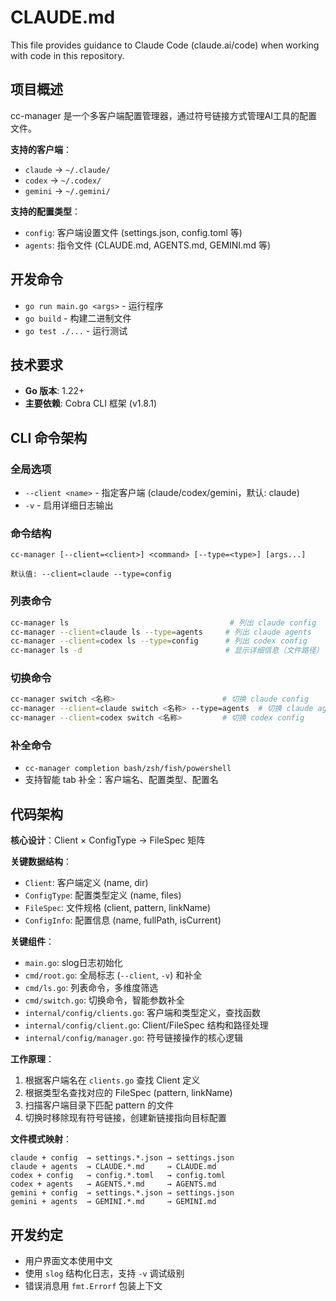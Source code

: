 # CLAUDE.md

This file provides guidance to Claude Code (claude.ai/code) when working with code in this repository.

## 项目概述

cc-manager 是一个多客户端配置管理器，通过符号链接方式管理AI工具的配置文件。

**支持的客户端**：
- `claude` → `~/.claude/`
- `codex` → `~/.codex/`  
- `gemini` → `~/.gemini/`

**支持的配置类型**：
- `config`: 客户端设置文件 (settings.json, config.toml 等)
- `agents`: 指令文件 (CLAUDE.md, AGENTS.md, GEMINI.md 等)

## 开发命令

- `go run main.go <args>` - 运行程序
- `go build` - 构建二进制文件  
- `go test ./...` - 运行测试

## 技术要求

- **Go 版本**: 1.22+
- **主要依赖**: Cobra CLI 框架 (v1.8.1)

## CLI 命令架构

### 全局选项
- `--client <name>` - 指定客户端 (claude/codex/gemini，默认: claude)
- `-v` - 启用详细日志输出

### 命令结构
```
cc-manager [--client=<client>] <command> [--type=<type>] [args...]

默认值: --client=claude --type=config
```

### 列表命令
```bash
cc-manager ls                                    # 列出 claude config
cc-manager --client=claude ls --type=agents     # 列出 claude agents
cc-manager --client=codex ls --type=config      # 列出 codex config
cc-manager ls -d                                # 显示详细信息（文件路径）
```

### 切换命令
```bash
cc-manager switch <名称>                        # 切换 claude config
cc-manager --client=claude switch <名称> --type=agents  # 切换 claude agents
cc-manager --client=codex switch <名称>         # 切换 codex config
```

### 补全命令
- `cc-manager completion bash/zsh/fish/powershell`
- 支持智能 tab 补全：客户端名、配置类型、配置名

## 代码架构

**核心设计**：Client × ConfigType → FileSpec 矩阵

**关键数据结构**：
- `Client`: 客户端定义 (name, dir)
- `ConfigType`: 配置类型定义 (name, files)  
- `FileSpec`: 文件规格 (client, pattern, linkName)
- `ConfigInfo`: 配置信息 (name, fullPath, isCurrent)

**关键组件**：
- `main.go`: slog日志初始化
- `cmd/root.go`: 全局标志 (`--client`, `-v`) 和补全
- `cmd/ls.go`: 列表命令，多维度筛选
- `cmd/switch.go`: 切换命令，智能参数补全
- `internal/config/clients.go`: 客户端和类型定义，查找函数
- `internal/config/client.go`: Client/FileSpec 结构和路径处理
- `internal/config/manager.go`: 符号链接操作的核心逻辑

**工作原理**：
1. 根据客户端名在 `clients.go` 查找 Client 定义
2. 根据类型名查找对应的 FileSpec (pattern, linkName)
3. 扫描客户端目录下匹配 pattern 的文件
4. 切换时移除现有符号链接，创建新链接指向目标配置

**文件模式映射**：
```
claude + config  → settings.*.json → settings.json
claude + agents  → CLAUDE.*.md     → CLAUDE.md
codex + config   → config.*.toml   → config.toml  
codex + agents   → AGENTS.*.md     → AGENTS.md
gemini + config  → settings.*.json → settings.json
gemini + agents  → GEMINI.*.md     → GEMINI.md
```

## 开发约定

- 用户界面文本使用中文
- 使用 `slog` 结构化日志，支持 `-v` 调试级别
- 错误消息用 `fmt.Errorf` 包装上下文